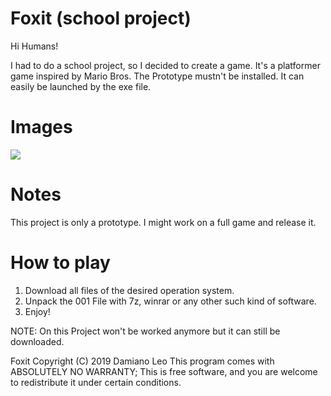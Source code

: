 # Foxit (school project)

Hi Humans!

I had to do a school project, so I decided to create a game. It's a platformer game inspired by Mario Bros.
The Prototype mustn't be installed. It can easily be launched by the exe file.
# Images
<img src="https://github.com/s1lentp4nther/Foxit-prototype/blob/master/Images/game.png" align="center"></img>
# Notes
This project is only a prototype. I might work on a full game and release it.
# How to play
1. Download all files of the desired operation system.
2. Unpack the 001 File with 7z, winrar or any other such kind of software.
3. Enjoy!

NOTE: On this Project won't be worked anymore but it can still be downloaded.

 Foxit  Copyright (C) 2019  Damiano Leo
    This program comes with ABSOLUTELY NO WARRANTY;
    This is free software, and you are welcome to redistribute it
    under certain conditions.
    

